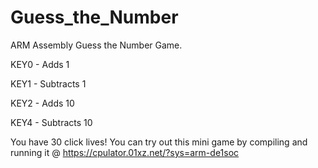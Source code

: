 # Guess_the_Number
ARM Assembly Guess the Number Game.


KEY0 - Adds 1

KEY1 - Subtracts 1

KEY2 - Adds 10

KEY4 - Subtracts 10

You have 30 click lives! You can try out this mini game by compiling and running it @ https://cpulator.01xz.net/?sys=arm-de1soc
